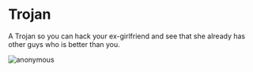 # Trojan
A Trojan so you can hack your ex-girlfriend and see that she already has other guys who is better than you.


![anonymous](https://github.com/user-attachments/assets/5128090c-dbd1-4169-a589-36d6a4183452)
